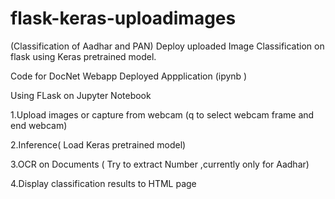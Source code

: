 # flask-keras-uploadimages
(Classification of Aadhar and PAN)
Deploy uploaded Image Classification on flask using Keras pretrained model. 

Code for DocNet Webapp Deployed Appplication (ipynb )

Using FLask on Jupyter Notebook

1.Upload images or capture from webcam (q to select  webcam frame and end webcam)

2.Inference( Load Keras pretrained model)

3.OCR on Documents ( Try to extract Number ,currently only for Aadhar)

4.Display classification results to HTML page
